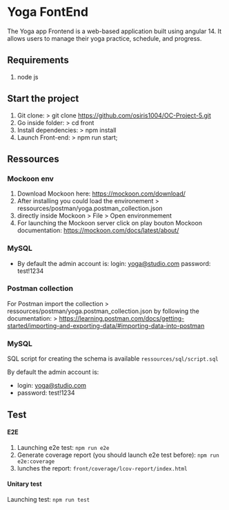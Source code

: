 # Yoga FontEnd
The Yoga app Frontend is a web-based application built using angular 14. It allows users to manage their yoga practice, schedule, and progress.

## Requirements
  1. node js



## Start the project
1. Git clone: > git clone https://github.com/osiris1004/OC-Project-5.git
2. Go inside folder: > cd front
3. Install dependencies: > npm install
4. Launch Front-end: > npm run start;


## Ressources

### Mockoon env

1. Download Mockoon here: https://mockoon.com/download/
2. After installing you could load the environement > ressources/postman/yoga.postman_collection.json
3. directly inside Mockoon  > File > Open environmement
4. For launching the Mockoon server click on play bouton
Mockoon documentation: https://mockoon.com/docs/latest/about/

### MySQL
* By default the admin account is:
      login: yoga@studio.com
      password: test!1234

### Postman collection

For Postman import the collection > ressources/postman/yoga.postman_collection.json
by following the documentation: > https://learning.postman.com/docs/getting-started/importing-and-exporting-data/#importing-data-into-postman


### MySQL

SQL script for creating the schema is available `ressources/sql/script.sql`

By default the admin account is:
- login: yoga@studio.com
- password: test!1234


## Test

#### E2E

1. Launching e2e test: ```npm run e2e```
2. Generate coverage report (you should launch e2e test before): ```npm run e2e:coverage```
3. lunches the report: ```front/coverage/lcov-report/index.html```


#### Unitary test
Launching test: ```npm run test```


